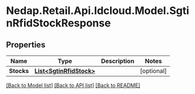 # Nedap.Retail.Api.Idcloud.Model.SgtinRfidStockResponse
## Properties

Name | Type | Description | Notes
------------ | ------------- | ------------- | -------------
**Stocks** | [**List&lt;SgtinRfidStock&gt;**](SgtinRfidStock.md) |  | [optional] 

[[Back to Model list]](../README.md#documentation-for-models) [[Back to API list]](../README.md#documentation-for-api-endpoints) [[Back to README]](../README.md)

